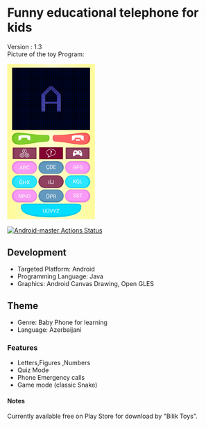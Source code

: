 # Funny educational telephone for kids

 

Version : 1.3  
Picture of the toy Program: 

<img src="https://github.com/quickwritereader/kidsphone/blob/master/screen1.jpg?raw=true)" alt="phone" width="40%" />
 
[![Android-master Actions Status](https://github.com/quickwritereader/kidsphone/workflows/android-master/badge.svg)](https://github.com/quickwritereader/kidsphone/actions)
## Development 

* Targeted Platform: Android  
* Programming Language:  Java 
* Graphics: Android Canvas Drawing, Open GLES

## Theme 

* Genre: Baby Phone for learning   
* Language: Azerbaijani

### Features
  - Letters,Figures ,Numbers
  - Quiz Mode
  - Phone Emergency calls
  - Game mode (classic Snake)


#### Notes
Currently available free on Play Store for download by "Bilik Toys".
